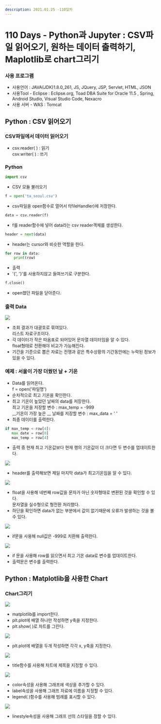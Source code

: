 ```yaml
---
description: 2021.01.25 -110일차
---
```


# 110 Days - Python과 Jupyter : CSV파일 읽어오기, 원하는 데이터 출력하기, Maplotlib로 chart그리기

### 사용 프로그램

* 사용언어 : JAVA(JDK)1.8.0\_261, JS, JQuery, JSP, Servlet, HTML, JSON
* 사용Tool  - Eclipse : Eclipse.org, Toad DBA Suite for Oracle 11.5 , Spring, Android Studio, Visual Studio Code, Nexacro
* 사용 서버 - WAS : Tomcat

## Python : CSV 읽어오기

### CSV파일에서 데이터 읽어오기

* csv.reader( ) : 읽기\
  csv.writer( ) : 쓰기

### Python

```python
import csv
```

* CSV 모듈 불러오기

```python
f = open('ta_seoul.csv')
```

* csv파일을 open함수로 열어서 f(fileHandler)에 저장한다.

```python
data = csv.reader(f)
```

* f를 reader함수에 넣어 data라는 csv reader객체를 생성한다.

```python
header = next(data)
```

* header는 cursor와 비슷한 역할을 한다.

```python
for row in data:
    print(row)
```

* 출력
* '{', '}'를 사용하지않고 들여쓰기로 구분한다.

```python
f.close()
```

* open했던 파일을 닫아준다.

### 출력 Data

![](<../../.gitbook/assets/1 (113).png>)

* 조회 결과가 대괄호로 묶여있다.\
  리스트 자료구조이다.
* 각 데이터가 작은 따옴표로 되어있어 문자열 데이터임을 알 수 있다.\
  float형태로 전환해야 비교가 가능해진다.
* 기간을 기준으로 뽑은 자료는 전쟁과 같은 특수상황의 기간동안에는 누락된 정보가 있을 수 있다.

### 예제 : 서울이 가장 더웠던 날 + 기온

* Data를 읽어온다.\
  f = open('파일명')
* 순차적으로 최고 기온을 확인한다.
* 최고 기온이 높았던 날짜의 data를 저장한다.\
  최고 기온을 저장할 변수 : max\_temp = -999\
  __기온이 가장 높은 __ 날짜를 저장할 변수 : max\_data = ' '
* 최종 데이터를 출력한다.

```python
if max_temp < row[4]:
   max date = row[0]
   max_temp = row[4]
```

* 출력 중 현재 최고 기온값보다 현재 행의 기온값이 더 크다면 두 변수를 업데이트한다.

![](<../../.gitbook/assets/2 (88).png>)

* header를 출력해보면 제일 마지막 data가 최고기온임을 알 수 있다.

![](<../../.gitbook/assets/3 (66).png>)

* float을 사용해 네번째 row값을 문자가 아닌 숫자형태로 변환된 것을 확인할 수 있다.\
  문자열을 실수형으로 형전환 처리했다.
* 하단을 확인하면 data가 없는 부분에서 값이 없기때문에 오류가 발생하는 것을 볼 수 있다.

![](<../../.gitbook/assets/4 (46).png>)

* if문을 사용해 null값은 -999로 치환해 출력한다.

![](<../../.gitbook/assets/1 (114).png>)

* if 문을 사용해 row를 읽으면서 최고 기온 data로 변수를 업데이트한다.
* 출력문은 변수를 출력한다.

## Python : Matplotlib을 사용한 Chart

### Chart그리기

![](<../../.gitbook/assets/2 (89).png>)

* matplotlib를 import한다.
* plt.plot에 배열 하나만 작성하면 y축을 지정한다.
* plt.show( )로 차트를 그린다.

![](<../../.gitbook/assets/3 (64).png>)

* plt.plot에 배열을 두개 작성하면 각각 x, y축을 지정한다.

![](<../../.gitbook/assets/4 (45).png>)

* title함수를 사용해 차트에 제목을 지정할 수 있다.

![](<../../.gitbook/assets/5 (32).png>)

* color속성을 사용해 그래프에 색상을 추가할 수 있다.
* label속성을 사용해 그래프 자료에 이름을 지정할 수 있다.
* legend( )함수를 사용해 범례를 표시할 수 있다.

![](<../../.gitbook/assets/6 (22).png>)

* linestyle속성을 사용해 그래프 선의 스타일을 정할 수 있다.
